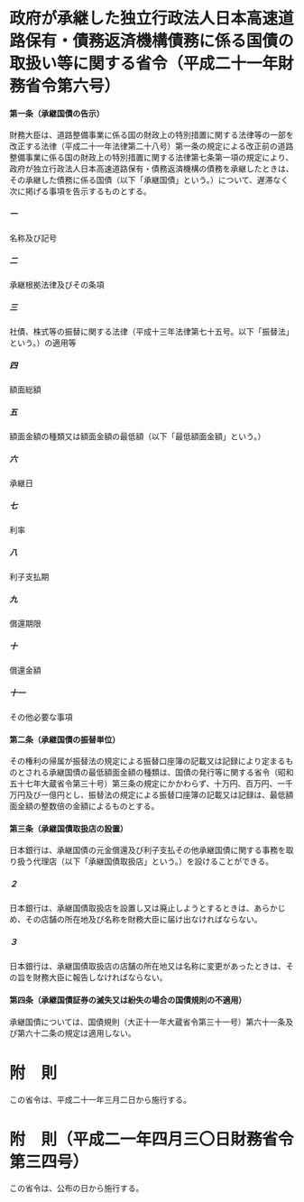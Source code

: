 # 政府が承継した独立行政法人日本高速道路保有・債務返済機構債務に係る国債の取扱い等に関する省令（平成二十一年財務省令第六号）
#### 第一条（承継国債の告示）
財務大臣は、道路整備事業に係る国の財政上の特別措置に関する法律等の一部を改正する法律（平成二十一年法律第二十八号）第一条の規定による改正前の道路整備事業に係る国の財政上の特別措置に関する法律第七条第一項の規定により、政府が独立行政法人日本高速道路保有・債務返済機構の債務を承継したときは、その承継した債務に係る国債（以下「承継国債」という。）について、遅滞なく次に掲げる事項を告示するものとする。
##### 一
名称及び記号
##### 二
承継根拠法律及びその条項
##### 三
社債、株式等の振替に関する法律（平成十三年法律第七十五号。以下「振替法」という。）の適用等
##### 四
額面総額
##### 五
額面金額の種類又は額面金額の最低額（以下「最低額面金額」という。）
##### 六
承継日
##### 七
利率
##### 八
利子支払期
##### 九
償還期限
##### 十
償還金額
##### 十一
その他必要な事項
#### 第二条（承継国債の振替単位）
その権利の帰属が振替法の規定による振替口座簿の記載又は記録により定まるものとされる承継国債の最低額面金額の種類は、国債の発行等に関する省令（昭和五十七年大蔵省令第三十号）第三条の規定にかかわらず、十万円、百万円、一千万円及び一億円とし、振替法の規定による振替口座簿の記載又は記録は、最低額面金額の整数倍の金額によるものとする。
#### 第三条（承継国債取扱店の設置）
日本銀行は、承継国債の元金償還及び利子支払その他承継国債に関する事務を取り扱う代理店（以下「承継国債取扱店」という。）を設けることができる。
##### ２
日本銀行は、承継国債取扱店を設置し又は廃止しようとするときは、あらかじめ、その店舗の所在地及び名称を財務大臣に届け出なければならない。
##### ３
日本銀行は、承継国債取扱店の店舗の所在地又は名称に変更があったときは、その旨を財務大臣に報告しなければならない。
#### 第四条（承継国債証券の滅失又は紛失の場合の国債規則の不適用）
承継国債については、国債規則（大正十一年大蔵省令第三十一号）第六十一条及び第六十二条の規定は適用しない。
# 附　則
この省令は、平成二十一年三月二日から施行する。
# 附　則（平成二一年四月三〇日財務省令第三四号）
この省令は、公布の日から施行する。
